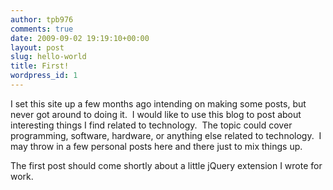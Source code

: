 ```yaml
---
author: tpb976
comments: true
date: 2009-09-02 19:19:10+00:00
layout: post
slug: hello-world
title: First!
wordpress_id: 1
---
```


I set this site up a few months ago intending on making some posts, but never got around to doing it.  I would like to use this blog to post about interesting things I find related to technology.  The topic could cover programming, software, hardware, or anything else related to technology.  I may throw in a few personal posts here and there just to mix things up.

The first post should come shortly about a little jQuery extension I wrote for work.
